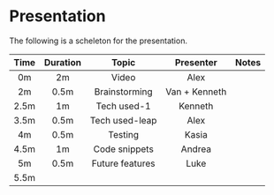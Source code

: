 # Presentation

The following is a scheleton for the presentation.

|Time  |Duration|Topic           |Presenter     |Notes                               |
|:----:|:------:|:--------------:|:------------:|:----------------------------------:|
| 0m   |   2m   | Video          | Alex         |                                    | 
| 2m   |  0.5m  | Brainstorming  | Van + Kenneth|                                    | 
| 2.5m |  1m    | Tech used-1    | Kenneth      |                                    | 
| 3.5m |  0.5m  | Tech used-leap | Alex         |                                    | 
| 4m   |  0.5m  | Testing        | Kasia        |                                    | 
| 4.5m |  1m    | Code snippets  | Andrea       |                                    | 
| 5m   |  0.5m  | Future features| Luke         |                                    | 
| 5.5m ||||||
